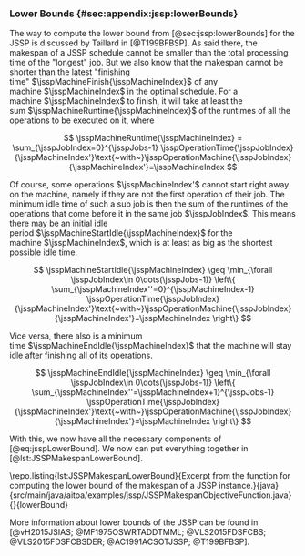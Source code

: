 ### Lower Bounds {#sec:appendix:jssp:lowerBounds}

The way to compute the lower bound from [@sec:jssp:lowerBounds] for the JSSP is discussed by Taillard in [@T199BFBSP].
As said there, the makespan of a JSSP schedule cannot be smaller than the total processing time of the "longest" job.
But we also know that the makespan cannot be shorter than the latest "finishing time"&nbsp;$\jsspMachineFinish{\jsspMachineIndex}$ of any machine&nbsp;$\jsspMachineIndex$ in the optimal schedule.
For a machine&nbsp;$\jsspMachineIndex$ to finish, it will take at least the sum&nbsp;$\jsspMachineRuntime{\jsspMachineIndex}$ of the runtimes of all the operations to be executed on it, where

$$ \jsspMachineRuntime{\jsspMachineIndex} = \sum_{\jsspJobIndex=0}^{\jsspJobs-1} \jsspOperationTime{\jsspJobIndex}{\jsspMachineIndex'}\text{~with~}\jsspOperationMachine{\jsspJobIndex}{\jsspMachineIndex'}=\jsspMachineIndex $$

Of course, some operations&nbsp;$\jsspMachineIndex'$ cannot start right away on the machine, namely if they are not the first operation of their job.
The minimum idle time of such a sub job is then the sum of the runtimes of the operations that come before it in the same job&nbsp;$\jsspJobIndex$.
This means there may be an initial idle period&nbsp;$\jsspMachineStartIdle{\jsspMachineIndex}$ for the machine&nbsp;$\jsspMachineIndex$, which is at least as big as the shortest possible idle time.

$$ \jsspMachineStartIdle{\jsspMachineIndex} \geq \min_{\forall \jsspJobIndex\in 0\dots(\jsspJobs-1)} \left\{ \sum_{\jsspMachineIndex''=0}^{\jsspMachineIndex-1} \jsspOperationTime{\jsspJobIndex}{\jsspMachineIndex'}\text{~with~}\jsspOperationMachine{\jsspJobIndex}{\jsspMachineIndex'}=\jsspMachineIndex \right\} $$

Vice versa, there also is a minimum time&nbsp;$\jsspMachineEndIdle{\jsspMachineIndex}$ that the machine will stay idle after finishing all of its operations.

$$ \jsspMachineEndIdle{\jsspMachineIndex} \geq \min_{\forall \jsspJobIndex\in 0\dots(\jsspJobs-1)} \left\{ \sum_{\jsspMachineIndex''=\jsspMachineIndex+1}^{\jsspJobs-1} \jsspOperationTime{\jsspJobIndex}{\jsspMachineIndex'}\text{~with~}\jsspOperationMachine{\jsspJobIndex}{\jsspMachineIndex'}=\jsspMachineIndex \right\} $$

With this, we now have all the necessary components of [@eq:jsspLowerBound].
We now can put everything together in [@lst:JSSPMakespanLowerBound].

\repo.listing{lst:JSSPMakespanLowerBound}{Excerpt from the function for computing the lower bound of the makespan of a JSSP instance.}{java}{src/main/java/aitoa/examples/jssp/JSSPMakespanObjectiveFunction.java}{}{lowerBound}

More information about lower bounds of the JSSP can be found in [@vH2015JSIAS; @MF1975OSWRTADDTMML; @VLS2015FDSFCBS; @VLS2015FDSFCBSDER; @AC1991ACSOTJSSP; @T199BFBSP].
